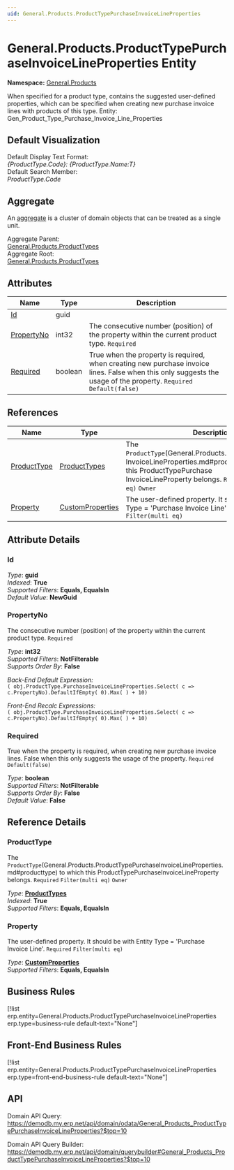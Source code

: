 ```yaml
---
uid: General.Products.ProductTypePurchaseInvoiceLineProperties
---
```

# General.Products.ProductTypePurchaseInvoiceLineProperties Entity

**Namespace:** [General.Products](General.Products.md)  

When specified for a product type, contains the suggested user-defined properties, which can be specified when creating new purchase invoice lines with products of this type. Entity: Gen_Product_Type_Purchase_Invoice_Line_Properties

## Default Visualization
Default Display Text Format:  
_{ProductType.Code}: {ProductType.Name:T}_  
Default Search Member:  
_ProductType.Code_  

## Aggregate
An [aggregate](https://docs.erp.net/tech/advanced/concepts/aggregates.html) is a cluster of domain objects that can be treated as a single unit.  

Aggregate Parent:  
[General.Products.ProductTypes](General.Products.ProductTypes.md)  
Aggregate Root:  
[General.Products.ProductTypes](General.Products.ProductTypes.md)  

## Attributes

| Name | Type | Description |
| ---- | ---- | --- |
| [Id](General.Products.ProductTypePurchaseInvoiceLineProperties.md#id) | guid |  
| [PropertyNo](General.Products.ProductTypePurchaseInvoiceLineProperties.md#propertyno) | int32 | The consecutive number (position) of the property within the current product type. `Required` 
| [Required](General.Products.ProductTypePurchaseInvoiceLineProperties.md#required) | boolean | True when the property is required, when creating new purchase invoice lines. False when this only suggests the usage of the property. `Required` `Default(false)` 

## References

| Name | Type | Description |
| ---- | ---- | --- |
| [ProductType](General.Products.ProductTypePurchaseInvoiceLineProperties.md#producttype) | [ProductTypes](General.Products.ProductTypes.md) | The `ProductType`(General.Products.ProductTypePurchase<br />InvoiceLineProperties.md#producttype) to which this ProductTypePurchase<br />InvoiceLineProperty belongs. `Required` `Filter(multi eq)` `Owner` |
| [Property](General.Products.ProductTypePurchaseInvoiceLineProperties.md#property) | [CustomProperties](General.CustomProperties.md) | The user-defined property. It should be with Entity Type = 'Purchase Invoice Line'. `Required` `Filter(multi eq)` |


## Attribute Details

### Id

_Type_: **guid**  
_Indexed_: **True**  
_Supported Filters_: **Equals, EqualsIn**  
_Default Value_: **NewGuid**  

### PropertyNo

The consecutive number (position) of the property within the current product type. `Required`

_Type_: **int32**  
_Supported Filters_: **NotFilterable**  
_Supports Order By_: **False**  

_Back-End Default Expression:_  
`( obj.ProductType.PurchaseInvoiceLineProperties.Select( c => c.PropertyNo).DefaultIfEmpty( 0).Max( ) + 10)`

_Front-End Recalc Expressions:_  
`( obj.ProductType.PurchaseInvoiceLineProperties.Select( c => c.PropertyNo).DefaultIfEmpty( 0).Max( ) + 10)`
### Required

True when the property is required, when creating new purchase invoice lines. False when this only suggests the usage of the property. `Required` `Default(false)`

_Type_: **boolean**  
_Supported Filters_: **NotFilterable**  
_Supports Order By_: **False**  
_Default Value_: **False**  


## Reference Details

### ProductType

The `ProductType`(General.Products.ProductTypePurchaseInvoiceLineProperties.md#producttype) to which this ProductTypePurchaseInvoiceLineProperty belongs. `Required` `Filter(multi eq)` `Owner`

_Type_: **[ProductTypes](General.Products.ProductTypes.md)**  
_Indexed_: **True**  
_Supported Filters_: **Equals, EqualsIn**  

### Property

The user-defined property. It should be with Entity Type = 'Purchase Invoice Line'. `Required` `Filter(multi eq)`

_Type_: **[CustomProperties](General.CustomProperties.md)**  
_Supported Filters_: **Equals, EqualsIn**  



## Business Rules

[!list erp.entity=General.Products.ProductTypePurchaseInvoiceLineProperties erp.type=business-rule default-text="None"]

## Front-End Business Rules

[!list erp.entity=General.Products.ProductTypePurchaseInvoiceLineProperties erp.type=front-end-business-rule default-text="None"]

## API

Domain API Query:
<https://demodb.my.erp.net/api/domain/odata/General_Products_ProductTypePurchaseInvoiceLineProperties?$top=10>

Domain API Query Builder:
<https://demodb.my.erp.net/api/domain/querybuilder#General_Products_ProductTypePurchaseInvoiceLineProperties?$top=10>

